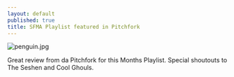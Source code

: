 ```yaml
---
layout: default
published: true
title: SFMA Playlist featured in Pitchfork
---
```

![penguin.jpg]({{site.baseurl}}/media/penguin.jpg)

Great review from da Pitchfork for this Months Playlist. Special shoutouts to The Seshen and Cool Ghouls. 
